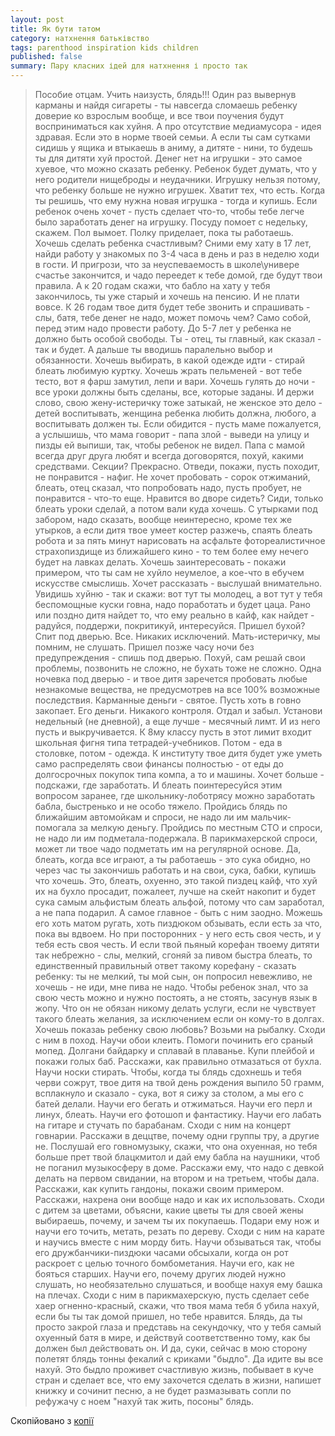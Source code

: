 ```yaml
---
layout: post
title: Як бути татом
category: натхнення батьківство 
tags: parenthood inspiration kids children
published: false
summary: Пару класних ідей для натхнення і просто так
---
```


> Пособие отцам. Учить наизусть, блядь!!! Один раз вывернув карманы и найдя сигареты - ты навсегда сломаешь ребенку доверие ко взрослым вообще, и все твои поучения будут восприниматься как хуйня.
А про отсутствие медиамусора - идея здравая. Если это в норме твоей семьи. А если ты сам сутками сидишь у ящика и втыкаешь в аниму, а дитяте - нини, то будешь ты для дитяти хуй простой.
Денег нет на игрушки - это самое хуевое, что можно сказать ребенку. Ребенок будет думать, что у него родители нищеброды и неудачники. Игрушку нельзя потому, что ребенку больше не нужно игрушек. Хватит тех, что есть. Когда ты решишь, что ему нужна новая игрушка - тогда и купишь. Если ребенок очень хочет - пусть сделает что-то, чтобы тебе легче было заработать денег на игрушку. Посуду помоет с недельку, скажем. Пол вымоет. Полку приделает, пока ты работаешь.
Хочешь сделать ребенка счастливым? Сними ему хату в 17 лет, найди работу у знакомых по 3-4 часа в день и раз в неделю ходи в гости. И пригрози, что за неуспеваемость в школе\универе счастье закончится, и чадо переедет к тебе домой, где будут твои правила. А к 20 годам скажи, что бабло на хату у тебя закончилось, ты уже старый и хочешь на пенсию. И не плати вовсе. К 26 годам твое дитя будет тебе звонить и спрашивать - слы, батя, тебе денег не надо, может помочь чем?
Само собой, перед этим надо провести работу. До 5-7 лет у ребенка не должно быть особой свободы. Ты - отец, ты главный, как сказал - так и будет. А дальше ты вводишь паралельно выбор и обязанности. Хочешь выбирать, в какой одежде идти - стирай блеать любимую куртку. Хочешь жрать пельменей - вот тебе тесто, вот я фарш замутил, лепи и вари. Хочешь гулять до ночи - все уроки должны быть сделаны, все, которые заданы. И держи слово, свою жену-истеричку тоже затыкай, не женское это дело - детей воспитывать, женщина ребенка любить должна, любого, а воспитывать должен ты. Если обидится - пусть маме пожалуется, а услышишь, что мама говорит - папа злой - выведи на улицу и пизды ей выпиши, так, чтобы ребенок не видел. Папа с мамой всегда друг друга любят и всегда договорятся, похуй, какими средствами.
Секции? Прекрасно. Отведи, покажи, пусть походит, не понравится - нафиг. Не хочет пробовать - сорок отжиманий, блеать, отец сказал, что попробовать надо, пусть пробует, не понравится - что-то еще. Нравится во дворе сидеть? Сиди, только блеать уроки сделай, а потом вали куда хочешь. С утырками под забором, надо сказать, вообще неинтересно, кроме тех же утырков, а если дитя твое умеет костер разжечь, спаять блеать робота и за пять минут нарисовать на асфальте фотореалистичное страхопиздище из ближайшего кино - то тем более ему нечего будет на лавках делать. Хочешь заинтересовать - покажи примером, что ты сам не хуйло неумелое, а кое-что в ебучем искусстве смыслишь. Хочет рассказать - выслушай внимательно. Увидишь хуйню - так и скажи: вот тут ты молодец, а вот тут у тебя беспомощные куски говна, надо поработать и будет цаца. Рано или поздно дитя найдет то, что ему реально в кайф, как найдет - радуйся, поддержи, покритикуй, интересуйся.
Пришел бухой? Спит под дверью. Все. Никаких исключений. Мать-истеричку, мы помним, не слушать. Пришел позже часу ночи без предупреждения - спишь под дверью. Похуй, сам решай свои проблемы, позвонить не сложно, не бухать тоже не сложно. Одна ночевка под дверью - и твое дитя заречется пробовать любые незнакомые вещества, не предусмотрев на все 100% возможные последствия.
Карманные деньги - святое. Пусть хоть в говно закопает. Его деньги. Никакого контроля. Отдал и забыл. Установи недельный (не дневной), а еще лучше - месячный лимт. И из него пусть и выкручивается. К 8му классу пусть в этот лимит входит школьная фигня типа тетрадей-учебников. Потом - еда в столовке, потом - одежда. К институту твое дитя будет уже уметь само распределять свои финансы полностью - от еды до долгосрочных покупок типа компа, а то и машины. Хочет больше - подскажи, где заработать. И блеать поинтересуйся этим вопросом заранее, где школьнику-лоботрясу можно заработать бабла, быстренько и не особо тяжело. Пройдись блядь по ближайшим автомойкам и спроси, не надо ли им мальчик-помогала за мелкую деньгу. Пройдись по местным СТО и спроси, не надо ли им подметала-подержала. В парикмахерской спроси, может ли твое чадо подметать им на регулярной основе. Да, блеать, когда все играют, а ты работаешь - это сука обидно, но через час ты закончишь работать и на свои, сука, бабки, купишь что хочешь. Это, блеать, охуенно, это такой пиздец кайф, что хуй их на бухло просадит, пожалеет, лучше на скейт накопит и будет сука самым альфистым блеать альфой, потому что сам заработал, а не папа подарил.
А самое главное - быть с ним заодно. Можешь его хоть матом ругать, хоть пиздюком обзывать, если есть за что, пока вы вдвоем. Но при посторонних - у него есть своя честь, и у тебя есть своя честь. И если твой пьяный корефан твоему дитяти так небрежно - слы, мелкий, сгоняй за пивом быстра блеать, то единственный правильный ответ такому корефану - сказать ребенку: ты не мелкий, ты мой сын, он попросил невежливо, не хочешь - не иди, мне пива не надо. Чтобы ребенок знал, что за свою честь можно и нужно постоять, а не стоять, засунув язык в жопу. Что он не обязан никому делать услуги, если не чувствует такого блеать желания, за исключением если он кому-то в долгах.
Хочешь показаь ребенку свою любовь? Возьми на рыбалку. Сходи с ним в поход. Научи обои клеить. Помоги починить его сраный мопед. Долгани байдарку и сплавай в плаванье. Купи плейбой и покажи голых баб. Расскажи, как правильно отмазаться от бухла. Научи носки стирать. Чтобы, когда ты блядь сдохнешь и тебя черви сожрут, твое дитя на твой день рождения выпило 50 грамм, всплакнуло и сказало - сука, вот я сижу за столом, а мы его с батей делали. Научи его бегать и отжиматься. Научи его перл и линух, блеать. Научи его фотошоп и фантастику. Научи его лабать на гитаре и стучать по барабанам. Сходи с ним на концерт говнарии. Расскажи в деццтве, почему одни группы тру, а другие не. Послушай его говномузыку, скажи, что она охуенная, но тебя больше прет твой блацкмитол и дай ему бабла на наушники, чтоб не поганил музыкосферу в доме. Расскажи ему, что надо с девкой делать на первом свидании, на втором и на третьем, чтобы дала. Расскажи, как купить гандоны, покажи своим примером. Расскажи, нахрена они вообще надо и как их использовать. Сходи с дитем за цветами, объясни, какие цветы ты для своей жены выбираешь, почему, и зачем ты их покупаешь. Подари ему нож и научи его точить, метать, резать по дереву. Сходи с ним на карате и научись вместе с ним морду бить. Научи обзываться так, чтобы его дружбанчики-пиздюки часами обсыхали, когда он рот раскроет с целью точного бомбометания. Научи его, как не бояться старших. Научи его, почему других людей нужно слушать, но необязательно слушаться, и вообще нахуя ему башка на плечах. Сходи с ним в парикмахерскую, пусть сделает себе хаер огненно-красный, скажи, что твоя мама тебя б убила нахуй, если бы ты так домой пришел, но тебе нравится. Блядь, да ты просто закрой глаза и представь на секундочку, что у тебя самый охуенный батя в мире, и действуй соответственно тому, как бы должен был действовать он.
И да, суки, сейчас в мою сторону полетят блядь тонны фекалий с криками "быдло". Да идите вы все нахуй. Это быдло проживет счастливую жизнь, побывает в куче стран и сделает все, что ему захочется сделать в жизни, напишет книжку и сочинит песню, а не будет размазывать сопли по рефужачу с ноем "нахуй так жить, посоны" блядь.

Скопійовано з [копії](http://lurkmore.to/%D0%9A%D0%BE%D0%BF%D0%B8%D0%BF%D0%B0%D1%81%D1%82%D0%B0:%D0%9F%D0%BE%D1%81%D0%BE%D0%B1%D0%B8%D0%B5_%D0%BE%D1%82%D1%86%D0%B0%D0%BC) 